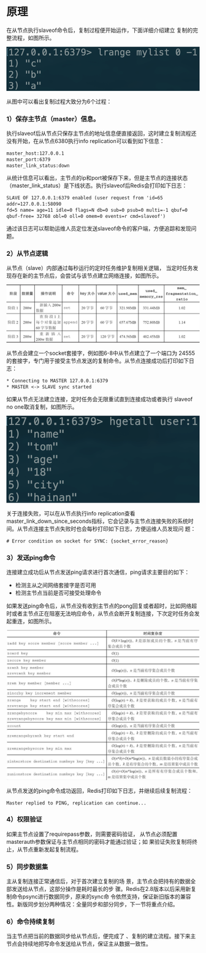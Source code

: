 # 原理

在从节点执行slaveof命令后，复制过程便开始运作，下面详细介绍建立 复制的完整流程，如图所示。

![](../.gitbook/assets/image%20%2853%29.png)

从图中可以看出复制过程大致分为6个过程：

### 1）保存主节点（master）信息。

执行slaveof后从节点只保存主节点的地址信息便直接返回，这时建立复制流程还没有开始，在从节点6380执行info replication可以看到如下信息：

```text
master_host:127.0.0.1
master_port:6379
master_link_status:down
```

从统计信息可以看出，主节点的ip和port被保存下来，但是主节点的连接状态（master\_link\_status）是下线状态。执行slaveof后Redis会打印如下日志：

```text
SLAVE OF 127.0.0.1:6379 enabled (user request from 'id=65 addr=127.0.0.1:58090
fd=5 name= age=11 idle=0 flags=N db=0 sub=0 psub=0 multi=-1 qbuf=0 qbuf-free= 32768 obl=0 oll=0 omem=0 events=r cmd=slaveof')
```

通过该日志可以帮助运维人员定位发送slaveof命令的客户端，方便追踪和发现问题。

### 2）从节点逻辑

从节点（slave）内部通过每秒运行的定时任务维护复制相关逻辑， 当定时任务发现存在新的主节点后，会尝试与该节点建立网络连接，如图所示。

![](../.gitbook/assets/image%20%2891%29.png)

从节点会建立一个socket套接字，例如图6-8中从节点建立了一个端口为 24555的套接字，专门用于接受主节点发送的复制命令。从节点连接成功后打印如下日志：

```text
* Connecting to MASTER 127.0.0.1:6379
* MASTER <-> SLAVE sync started
```

如果从节点无法建立连接，定时任务会无限重试直到连接成功或者执行 slaveof no one取消复制，如图所示。

![](../.gitbook/assets/image%20%28154%29.png)

关于连接失败，可以在从节点执行info replication查看 master\_link\_down\_since\_seconds指标，它会记录与主节点连接失败的系统时间。从节点连接主节点失败时也会每秒打印如下日志，方便运维人员发现问 题：

```text
# Error condition on socket for SYNC: {socket_error_reason}
```

### 3）发送ping命令

连接建立成功后从节点发送ping请求进行首次通信，ping请求主要目的如下：

* 检测主从之间网络套接字是否可用
* 检测主节点当前是否可接受处理命令

如果发送ping命令后，从节点没有收到主节点的pong回复或者超时，比如网络超时或者主节点正在阻塞无法响应命令，从节点会断开复制连接，下次定时任务会发起重连，如图所示。

![](../.gitbook/assets/image%20%2843%29.png)

从节点发送的ping命令成功返回，Redis打印如下日志，并继续后续复制流程：

```text
Master replied to PING, replication can continue...
```

### 4）权限验证

如果主节点设置了requirepass参数，则需要密码验证， 从节点必须配置masterauth参数保证与主节点相同的密码才能通过验证；如 果验证失败复制将终止，从节点重新发起复制流程。

### 5）同步数据集

主从复制连接正常通信后，对于首次建立复制的场 景，主节点会把持有的数据全部发送给从节点，这部分操作是耗时最长的步 骤。Redis在2.8版本以后采用新复制命令psync进行数据同步，原来的sync命 令依然支持，保证新旧版本的兼容性。新版同步划分两种情况：全量同步和部分同步，下一节将重点介绍。

### 6）命令持续复制

当主节点把当前的数据同步给从节点后，便完成了 、复制的建立流程。接下来主节点会持续地把写命令发送给从节点，保证主从数据一致性。

